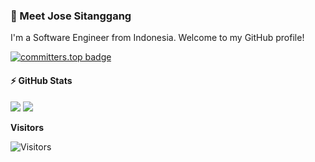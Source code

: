 ### 👋 Meet Jose Sitanggang

I'm a Software Engineer from Indonesia. Welcome to my GitHub profile! 

[![committers.top badge](https://user-badge.committers.top/indonesia_private/josestg.svg)](https://user-badge.committers.top/indonesia_private/josestg)

#### ⚡ GitHub Stats

<img src="https://github-readme-stats.vercel.app/api?username=josestg&show_icons=true&count_private=true&theme=github_dark" />
<img src="https://github-readme-stats.vercel.app/api/top-langs/?username=josestg&layout=compact&count_private=true&theme=github_dark&hide=html,css,scss,mdx,shell,makefile,dockerfile,cmake&langs_count=16" />

<br>

**Visitors** 


<img  src="https://profile-counter.glitch.me/josestg/count.svg"  alt="Visitors" />
